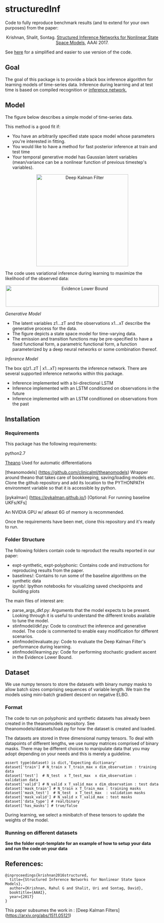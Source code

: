 # structuredInf
Code to fully reproduce benchmark results (and to extend for your own purposes) from the paper:
<p align="center">Krishnan, Shalit, Sontag. <a href="https://arxiv.org/abs/1609.09869">Structured Inference Networks for Nonlinear State Space Models</a>, AAAI 2017.</p>
See <a href="https://github.com/clinicalml/dmm">here</a> for a simplified and easier to use version of the code.

## Goal
The goal of this package is to provide a black box inference algorithm for learning models of time-series data. 
Inference during learning and at test time is based on compiled recognition or [inference network.](https://arxiv.org/abs/1401.4082)

## Model
The figure below describes a simple model of time-series data.

This method is a good fit if: 
* You have an arbitrarily specified state space model whose parameters you're interested in fitting. 
* You would like to have a method for fast posterior inference at train and test time 
* Your temporal generative model has Gaussian latent variables (mean/variance can be a nonlinear function of previous timestep's variables).

<p align="center"><img src="images/dkf.png" alt="Deep Kalman Filter" width="300"></p>

The code uses variational inference during learning to maximize the likelihood of the observed data:
<p align="center"><img src="images/ELBO.png" width="500" height="70" alt="Evidence Lower Bound"></p>

*Generative Model* 

* The latent variables z1...zT and the observations x1...xT describe the generative process for the data.
* The figure depicts a state space model for time-varying data. 
* The emission and transition functions may be pre-specified to have a fixed functional form, a parametric functional form, a function parameterized by a deep neural networks or some combination thereof. 

*Inference Model* 

The box q(z1..zT | x1...xT) represents the inference network. There are several supported inference networks within this package. 
* Inference implemented with a bi-directional LSTM
* Inference implemented with an LSTM conditioned on observations in the future
* Inference implemented with an LSTM conditioned on observations from the past

## Installation

### Requirements
This package has the following requirements:

python2.7

[Theano](https://github.com/Theano/Theano)
Used for automatic differentiations

[theanomodels] (https://github.com/clinicalml/theanomodels) 
Wrapper around theano that takes care of bookkeeping, saving/loading models etc. Clone the github repository
and add its location to the PYTHONPATH environment variable so that it is accessible by python.

[pykalman] (https://pykalman.github.io/) 
[Optional: For running baseline UKFs/KFs]

An NVIDIA GPU w/ atleast 6G of memory is recommended.

Once the requirements have been met, clone this repository and it's ready to run. 

### Folder Structure
The following folders contain code to reproduct the results reported in our paper:
* expt-synthetic, expt-polyphonic: Contains code and instructions for reproducing results from the paper.
* baselines/: Contains to run some of the baseline algorithms on the synthetic data
* ipynb/: Ipython notebooks for visualizing saved checkpoints and building plots

The main files of interest are:
* parse_args_dkf.py: Arguments that the model expects to be present. Looking through it is useful to understand the different knobs available to tune the model. 
* stinfmodel/dkf.py: Code to construct the inference and generative model. The code is commented to enable easy modification for different scenarios.
* stinfmodel/evaluate.py: Code to evaluate the Deep Kalman Filter's performance during learning.
* stinfmodel/learning.py: Code for performing stochastic gradient ascent in the Evidence Lower Bound. 

## Dataset

We use numpy tensors to store the datasets with binary numpy masks to allow batch sizes comprising sequences of variable length. We train the models using mini-batch gradient descent on negative ELBO. 

### Format 

The code to run on polyphonic and synthetic datasets has already been created in the theanomodels repository. See theanomodels/datasets/load.py for how the dataset is created and loaded. 

The datasets are stored in three dimensional numpy tensors. 
To deal with datapoints
of different lengths, we use numpy matrices comprised of binary masks. There may be different choices
to manipulate data that you may adopt depending on your needs and this is merely a guideline.

```
assert type(dataset) is dict,'Expecting dictionary'
dataset['train'] # N_train x T_train_max x dim_observation : training data
dataset['test']  # N_test  x T_test_max  x dim_observation : validation data
dataset['valid'] # N_valid x T_valid_max x dim_observation : test data
dataset['mask_train'] # N_train x T_train_max : training masks
dataset['mask_test']  # N_test  x T_test_max  : validation masks
dataset['mask_valid'] # N_valid x T_valid_max : test masks
dataset['data_type'] # real/binary
dataset['has_masks'] # true/false
```
During learning, we select a minibatch of these tensors to update the weights of the model. 

### Running on different datasets

**See the folder expt-template for an example of how to setup your data and run the code on your data**

## References: 
```
@inproceedings{krishnan2016structured,
  title={Structured Inference Networks for Nonlinear State Space Models},
  author={Krishnan, Rahul G and Shalit, Uri and Sontag, David},
  booktitle={AAAI},
  year={2017}
}
```
This paper subsumes the work in : [Deep Kalman Filters] (https://arxiv.org/abs/1511.05121)
